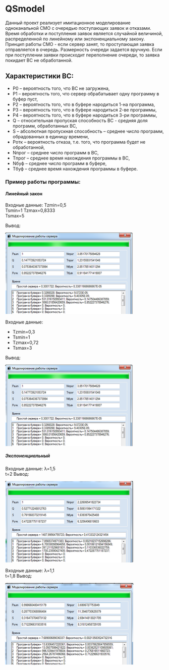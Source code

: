 # QSmodel
Данный проект реализует имитационное моделирование одноканальной СМО с очередью поступающих заявок и отказами.
Время обработки и поступления заявок является случайной величиной, распределенной по линейному или экспоненциальному закону.
Принцип работы СМО - если сервер занят, то проступающая заявка отправляется в очередь. 
Размерность очереди задается вручную. Если при поступлении заявки происходит переполнение очереди, то заявка покидает ВС не обработанной.
## Характеристики ВС:
- P0 – вероятность того, что ВС не загружена,
- P1 – вероятность того, что сервер обрабатывает одну программу в буфер пуст,
- P2 – вероятность того, что в буфере народиться 1-на программа,
- P3 – вероятность того, что в буфере народиться 2-ве программы,
- P4 – вероятность того, что в буфере народиться 3-ри программы,
- Q – относительная пропуская способность ВС -  средняя доля программ, обработанных ВС,
- S – абсолютная пропускная способность – среднее число программ, обрадованных в единицу времени,
- Pотк – вероятность отказа, т.е. того, что программа будет не обработанной,
- Nпрог – среднее число программ в ВС,
- Tпрог – среднее время нахождения программы в ВС,
- Nбуф – среднее число программ в буфере,
- Tбуф – среднее время нахождения программы в буфере.

### Пример работы программы:

#### Линейный закон

Входные данные:
Tzmin=0,5        
Tsmin=1
Tzmax=0,8333     
Tsmax=5

Вывод:

![lt2](https://github.com/WM-admn/QSmodel/blob/main/images/lt2.png)

Входные данные:
- Tzmin=0,3       
- Tsmin=1                
- Tzmax=0,72       
- Tsmax=3  

Вывод:

![lt2](https://github.com/WM-admn/QSmodel/blob/main/images/lt2.png)


##### Экспоненциальный


Входные данные:
λ=1,5	           
t=2
Вывод:

![et1](https://github.com/WM-admn/QSmodel/blob/main/images/et1.png)

Входные данные:
λ=1,1	           
t=1,8
Вывод:

![et2](https://github.com/WM-admn/QSmodel/blob/main/images/et2.png)













